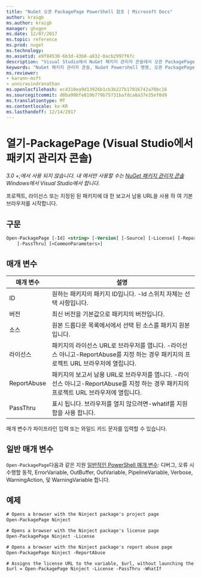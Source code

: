 ```yaml
---
title: "NuGet 오픈 PackagePage PowerShell 참조 | Microsoft Docs"
author: kraigb
ms.author: kraigb
manager: ghogen
ms.date: 12/07/2017
ms.topic: reference
ms.prod: nuget
ms.technology: 
ms.assetid: e9f84530-6b3d-43b0-a832-0acb2997f6fc
description: "Visual Studio에서 NuGet 패키지 관리자 콘솔에서 오픈 PackagePage PowerShell 명령에 대 한 참조입니다."
keywords: "NuGet 패키지 관리자 콘솔, NuGet Powershell 명령, 오픈 PackagePage NuGet Powershell 참조"
ms.reviewer:
- karann-msft
- unniravindranathan
ms.openlocfilehash: ec4310ea9d13926b1cb3b227b17016742a70bc16
ms.sourcegitcommit: d0ba99bfe019b779b75731bafdca8a37e35ef0d9
ms.translationtype: MT
ms.contentlocale: ko-KR
ms.lasthandoff: 12/14/2017
---
```

# <a name="open-packagepage-package-manager-console-in-visual-studio"></a>열기-PackagePage (Visual Studio에서 패키지 관리자 콘솔)

*3.0 +;에서 사용 되지 않습니다. 내 에서만 사용할 수는 [NuGet 패키지 관리자 콘솔](Package-Manager-Console.md) Windows에서 Visual Studio에서 합니다.*

프로젝트, 라이선스 또는 지정된 된 패키지에 대 한 보고서 남용 URL을 사용 하 여 기본 브라우저를 시작합니다.

## <a name="syntax"></a>구문

```ps
Open-PackagePage [-Id] <string> [-Version] [-Source] [-License] [-ReportAbuse]
    [-PassThru] [<CommonParameters>]
```

## <a name="parameters"></a>매개 변수

| 매개 변수 | 설명 |
| --- | --- |
| ID | 원하는 패키지의 패키지 ID입니다. -Id 스위치 자체는 선택 사항입니다. |
| 버전 | 최신 버전을 기본값으로 패키지의 버전입니다. |
| 소스 | 원본 드롭다운 목록에서에서 선택 된 소스를 패키지 원본입니다. |
| 라이선스 | 패키지의 라이선스 URL로 브라우저를 엽니다. -라이선스 아니고-ReportAbuse를 지정 하는 경우 패키지의 프로젝트 URL 브라우저에 열립니다. |
| ReportAbuse | 패키지의 보고서 남용 URL로 브라우저를 엽니다. -라이선스 아니고-ReportAbuse를 지정 하는 경우 패키지의 프로젝트 URL 브라우저에 열립니다. |
| PassThru | 표시 됩니다. 브라우저를 열지 않으려면-whatif를 지원함을 사용 합니다. |

매개 변수가 파이프라인 입력 또는 와일드 카드 문자를 입력할 수 있습니다.

## <a name="common-parameters"></a>일반 매개 변수

`Open-PackagePage`다음과 같은 지원 [일반적인 PowerShell 매개 변수](http://go.microsoft.com/fwlink/?LinkID=113216): 디버그, 오류 시 수행할 동작, ErrorVariable, OutBuffer, OutVariable, PipelineVariable, Verbose, WarningAction, 및 WarningVariable 합니다.

## <a name="examples"></a>예제

```ps
# Opens a browser with the Ninject package's project page
Open-PackagePage Ninject

# Opens a browser with the Ninject package's license page
Open-PackagePage Ninject -License

# Opens a browser with the Ninject package's report abuse page  
Open-PackagePage Ninject -ReportAbuse

# Assigns the license URL to the variable, $url, without launching the browser
$url = Open-PackagePage Ninject -License -PassThru -WhatIf
```